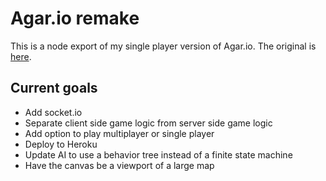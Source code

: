 # Agar.io remake
This is a node export of my single player version of Agar.io. The original is [here](https://github.com/keithhopkins/game-clone).

## Current goals

* Add socket.io
* Separate client side game logic from server side game logic
* Add option to play multiplayer or single player
* Deploy to Heroku
* Update AI to use a behavior tree instead of a finite state machine
* Have the canvas be a viewport of a large map